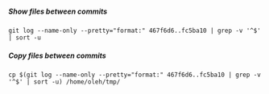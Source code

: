 ##### Show files between commits
```git log --name-only --pretty="format:" 467f6d6..fc5ba10 | grep -v '^$' | sort -u```

##### Copy files between commits
```cp $(git log --name-only --pretty="format:" 467f6d6..fc5ba10 | grep -v '^$' | sort -u) /home/oleh/tmp/```
